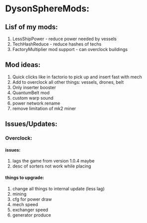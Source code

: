 # DysonSphereMods:
## Lisf of my mods:
1. LessShipPower - reduce power needed by vessels
2. TechHashReduce - reduce hashes of techs
3. FactoryMultiplier mod support - can overclock buildings 

## Mod ideas:
1. Quick clicks like in factorio to pick up and insert fast with mech
2. Add to overclock all other things: vessels, drones, belt
3. Only inserter booster
4. QuantumBelt mod
5. custom warp sound
6. power network rename
7. remove limitation of mk2 miner

## Issues/Updates:
### Overclock:
#### issues: 
1. lags the game from version 1.0.4 maybe
2. desc of sorters not work while placing

#### things to upgrade:
1. change all things to internal update (less lag) 
2. mining
3. cfg for power draw
4. mech speed
5. exchanger speed
6. generator produce
